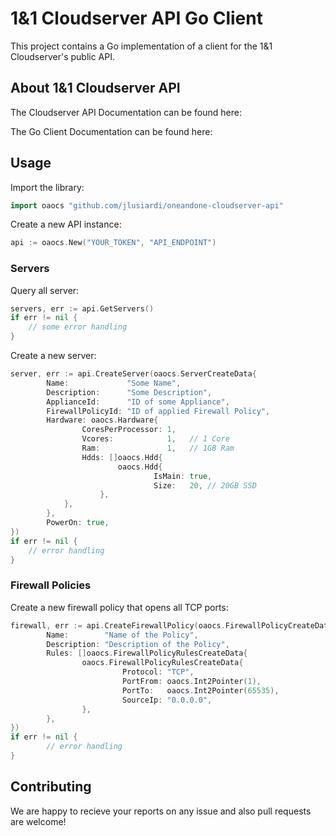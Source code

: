 # 1&1 Cloudserver API Go Client
  
This project contains a Go implementation of a client for the 1&1 Cloudserver's public API.
    
## About 1&1 Cloudserver API

The Cloudserver API Documentation can be found here: []()
      
The Go Client Documentation can be found here: []()

## Usage

Import the library:

```go
import oaocs "github.com/jlusiardi/oneandone-cloudserver-api"
```

Create a new API instance:

```go
api := oaocs.New("YOUR_TOKEN", "API_ENDPOINT")
```
### Servers

Query all server:

```go
servers, err := api.GetServers()
if err != nil {
	// some error handling
}
```

Create a new server:

```go
server, err := api.CreateServer(oaocs.ServerCreateData{
        Name:             "Some Name",
        Description:      "Some Description",
        ApplianceId:      "ID of some Appliance",
        FirewallPolicyId: "ID of applied Firewall Policy",
        Hardware: oaocs.Hardware{
                CoresPerProcessor: 1,
                Vcores:            1,	// 1 Core
                Ram:               1,	// 1GB Ram
                Hdds: []oaocs.Hdd{
                        oaocs.Hdd{
                                IsMain: true,
                                Size:   20,	// 20GB SSD
                	},
        	},
        },
        PowerOn: true,
})
if err != nil {
	// error handling
}
```

### Firewall Policies

Create a new firewall policy that opens all TCP ports:

```go
firewall, err := api.CreateFirewallPolicy(oaocs.FirewallPolicyCreateData{
        Name:        "Name of the Policy",
        Description: "Description of the Policy",
        Rules: []oaocs.FirewallPolicyRulesCreateData{
                oaocs.FirewallPolicyRulesCreateData{
                         Protocol: "TCP",
                         PortFrom: oaocs.Int2Pointer(1),
                         PortTo:   oaocs.Int2Pointer(65535),
                         SourceIp: "0.0.0.0",
                },
        },
})
if err != nil {
        // error handling
}
```
  
## Contributing
    
We are happy to recieve your reports on any issue and also pull requests are welcome!
